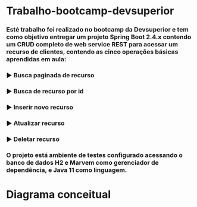 # Trabalho-bootcamp-devsuperior

### Esté trabalho foi realizado no bootcamp da Devsuperior e tem como objetivo entregar um projeto Spring Boot 2.4.x contendo um CRUD completo de web service REST para acessar um recurso de clientes, contendo as cinco operações básicas aprendidas em aula:
### ► Busca paginada de recurso
### ► Busca de recurso por id
### ► Inserir novo recurso
### ► Atualizar recurso
### ► Deletar recurso

### O projeto está ambiente de testes configurado acessando o banco de dados H2 e Marvem como gerenciador de dependência, e Java 11 como linguagem.

# Diagrama conceitual
